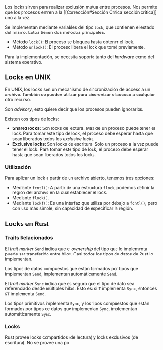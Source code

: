 Los locks sirven para realizar exclusión mutua entre procesos. Nos permite que los procesos entren a la [[Corrección#Sección Crítica|sección crítica]] uno a la vez.

Se implementan mediante variables del tipo `lock`, que contienen el estado del mismo. Estos tienen dos métodos principales:

- Método `lock()`: El proceso se bloquea hasta obtener el lock.
- Método `unlock()`: El proceso libera el lock que tomó previamente.

Para la implementación, se necesita soporte tanto del *hardware* como del sistema operativo.

## Locks en UNIX

En UNIX, los locks son un mecanismo de sincronización de acceso a un archivo. También se pueden utilizar para sincronizar el acceso a cualquier otro recurso.

Son *advisory*, esto quiere decir que los procesos pueden ignorarlos.

Existen dos tipos de locks:

- **Shared locks:** Son locks de lectura. Más de un proceso puede tener el lock. Para tomar este tipo de lock, el proceso debe esperar hasta que sean liberados todos los *exclusive locks*.
- **Exclusive locks:** Son locks de escritura. Solo un proceso a la vez puede tener el lock. Para tomar este tipo de lock, el proceso debe esperar hasta que sean liberados todos los locks.

### Utilización

Para aplicar un lock a partir de un archivo abierto, tenemos tres opciones:

- Mediante `fcntl()`: A partir de una estructura `flock`, podemos definir la región del archivo en la cual establecer el lock.
- Mediante `flock()`.
- Mediante `lockf()`: Es una interfaz que utiliza por debajo a `fcntl()`, pero con uso más simple, sin capacidad de especificar la región.

## Locks en Rust

### Traits Relacionados

El *trait marker* `Send` indica que el *ownership* del tipo que lo implementa puede ser transferido entre hilos. Casi todos los tipos de datos de Rust lo implementan.

Los tipos de datos compuestos que están formados por tipos que implementan `Send`, implementan automáticamente `Send`.

El *trait marker* `Sync` indica que es seguro que el tipo de dato sea referenciado desde múltiples hilos. Esto es: si `T` implementa `Sync`, entonces `&T` implementa `Send`.

Los tipos primitivos implementa `Sync`, y los tipos compuestos que están formados por tipos de datos que implementan `Sync`, implementan automáticamente `Sync`.

### Locks

Rust provee locks compartidos (de lectura) y locks exclusivos (de escritura). No se provee una po
